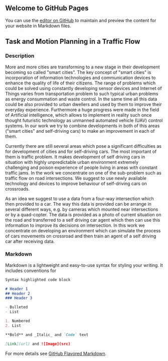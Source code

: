 ## Welcome to GitHub Pages

You can use the [editor on GitHub](https://github.com/max1408/raai-summer-school-2019/edit/master/README.md) to maintain and preview the content for your website in Markdown files.

## Task and Motion Planning in a Traffic Flow

### Description

More and more cities are transforming to a new stage in their development becoming so called "smart cities". The key concept of "smart cities" is incorporation of information technologies and communication devices to enhance the quality of life of their citizens. The range of problems which could be solved using constantly developing sensor devices and Internet of Things varies from transportation problem to such typical urban problems as energy consummation and waste control. In the same time all this data could be also provided to urban dwellers and used by them to improve their everyday experience.
Furthermore a huge progress were made in the field of Artificial intelligence, which allows to implement in reality such once thought futuristic technology as unmanned automated vehicle (UAV) control systems. 
In our work we try to combine developments in both of this areas ("smart cities" and self-driving cars) to make an improvement in each of them.

Currently there are still several areas which pose a significant difficulties as for development of cities and for self-driving cars. The most important of them is traffic problem. It makes development of self driving cars in situation with highly unpredictable urban environment extremely challenging and poison experience of people living in areas with constant traffic jams.
In the work we concentrate on one of the sub-problem such as traffic flow on road intersections. We suggest to use newly available technology and devices to improve behaviour of self-driving cars on crossroads.

As an idea we suggest to use a data from a four-way intersection which then provided to a car. The way this data is provided can be arrange in several different ways, e.g. by cameras which mounted near intersections or by a quad-copter. The data is provided as a photo of current situation on the road and transferred to a self driving car agent which then can use this information to improve its decisions on intersection. In this work we concentrate on developing an environment which can simulate the process of cars movements on crossroad and then train an agent of a self driving car after receiving data.

### Markdown

Markdown is a lightweight and easy-to-use syntax for styling your writing. It includes conventions for

```markdown
Syntax highlighted code block

# Header 1
## Header 2
### Header 3

- Bulleted
- List

1. Numbered
2. List

**Bold** and _Italic_ and `Code` text

[Link](url) and ![Image](src)
```

For more details see [GitHub Flavored Markdown](https://guides.github.com/features/mastering-markdown/).
